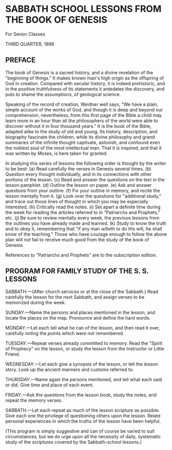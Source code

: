 # SABBATH SCHOOL LESSONS FROM THE BOOK OF GENESIS

For Senior Classes

THIRD QUARTER, 1898

## PREFACE

The book of Genesis is a sacred history, and a divine revelation of the "beginning of things." It makes known man's high origin as the offspring of God in creation. Compared with secular history, it is indeed prehistoric, and in the positive truthfulness of its statements it antedates the discovery, and puts to shame the assumptions, of geological science.

Speaking of the record of creation, Weidner well says, "We have a plain, simple account of the works of God, and though it is deep and beyond our comprehension, nevertheless, from this first page of the Bible a child may learn more in an hour than all the philosophers of the world were able to discover without it in four thousand years." It is the book of the Bible, adapted alike to the study of old and young. Its history, description, and biography fascinate the children, while its divine philosophy and grand summaries of the infinite thought captivate, astonish, and confound even the noblest soul of the most intellectual man. That it is inspired, and that it was written by Moses, is here taken for granted.

In studying this series of lessons the following order is thought by the writer to be best: 
(a) Read carefully the verses in Genesis several times. 
(b) Question every thought individually, and in its connections with other portions of the lesson. 
(c) Read and answer the questions on the text in the lesson pamphlet. 
(d) Outline the lesson on paper. 
(e) Ask and answer questions from your outline. 
(f) Fix your outline in memory, and recite the lesson mentally from it. 
(g) Look over the questions for "additional study," and trace out those lines of thought in which you may be especially interested. 
(h) Critically read the notes. 
(i) Set apart a definite time during the week for reading the articles referred to in "Patriarchs and Prophets," etc. 
(j) Be sure to review mentally every week, the previous lessons from the outlines you have already made and learned. 
(k) Study to know the truth and to obey it, remembering that "if any man willeth to do His will, he shall know of the teaching." Those who have courage enough to follow the above plan will not fail to receive much good from the study of the book of Genesis.

References to "Patriarchs and Prophets" are to the subscription edition.

## PROGRAM FOR FAMILY STUDY OF THE S. S. LESSONS

SABBATH.—(After church services or at the close of the Sabbath.) Read carefully the lesson for the next Sabbath, and assign verses to be memorized during the week.

SUNDAY.—Name the persons and places mentioned in the lesson, and locate the places on the map. Pronounce and define the hard words.

MONDAY.—Let each tell what he can of the lesson, and then read it over, carefully noting the points which were not remembered.

TUESDAY.—Repeat verses already committed to memory. Read the "Spirit of Prophecy" on the lesson, or study the lesson from the Instructor or Little Friend.

WEDNESDAY.—Let each give a synopsis of the lesson, or tell the lesson story. Look up the ancient manners and customs referred to.

THURSDAY.—Name again the persons mentioned, and tell what each said or did. Give time and place of each event.

FRIDAY.—Ask the questions from the lesson book, study the notes, and repeat the memory verses.

SABBATH.—Let each repeat as much of the lesson scripture as possible. Give each one the privilege of questioning others upon the lesson. Relate personal experiences in which the truths of the lesson have been helpful.

(This program is simply suggestive and can of course be varied to suit circumstances, but we do urge upon all the necessity of daily, systematic study of the scriptures covered by the Sabbath-school lessons.)